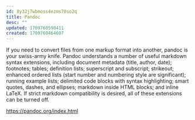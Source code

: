 ```yaml
---
id: 8y32j7wbmoss4ezms70so2q
title: Pandoc
desc: ""
updated: 1709760590411
created: 1709760464607
---
```


If you need to convert files from one markup format into another, pandoc is your
swiss-army knife. Pandoc understands a number of useful markdown syntax
extensions, including document metadata (title, author, date); footnotes;
tables; definition lists; superscript and subscript; strikeout; enhanced ordered
lists (start number and numbering style are significant); running example lists;
delimited code blocks with syntax highlighting; smart quotes, dashes, and
ellipses; markdown inside HTML blocks; and inline LaTeX. If strict markdown
compatibility is desired, all of these extensions can be turned off.

https://pandoc.org/index.html
